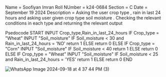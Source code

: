 Name = Soofiyan Imran
Roll NUmber = k24-0684
Section = C
Date = September 19 2024
Description = Asking the user crop type , rain in last 24 hours and asking user given crop type soil moisture . Checking the relevant conditions in each type and returning the relevant output

Psedocode
START
INPUT Crop_type,Rain_in_last_24_hours
  IF Crop_type = "Wheat"
    INPUT "Soil_moisture"
    IF Soil_moisture < 30 and  Rain_in_last_24_hours = 'NO'
      return 1
    ELSE 
      return 0
  ELSE IF Crop_type = "Corn"
     INPUT "Soil_moisture"
     IF Soil_moisture < 40 
       return 1
     ELSE 
      return 0
  ELSE IF Crop_type = "Wheat"
    INPUT "Soil_moisture"
    IF Soil_moisture < 25 and  Rain_in_last_24_hours = 'YES'
      return 1
    ELSE 
      return 0
END
      
![WhatsApp Image 2024-09-18 at 4 37 44 PM (3)](https://github.com/user-attachments/assets/b8f08c9d-97bd-426b-9b00-3d9a5cf25534)
